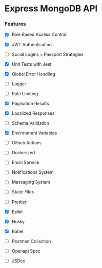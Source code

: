 # Express MongoDB API

### Features

- [x] Role Based Access Control
- [x] JWT Authentication
- [ ] Social Logins + Passport Strategies

- [x] Unit Tests with Jest
- [x] Global Error Handling
- [ ] Logger
- [ ] Rate Limiting

- [x] Pagination Results
- [x] Localized Responses
- [ ] Schema Validation

- [x] Environment Variables
- [ ] Github Actions
- [ ] Dockerized

- [ ] Email Service
- [ ] Notifications System
- [ ] Messaging System

- [ ] Static Files

- [ ] Prettier
- [x] Eslint
- [x] Husky
- [x] Babel

- [ ] Postman Collection
- [ ] Openapi Spec
- [ ] JSDoc
